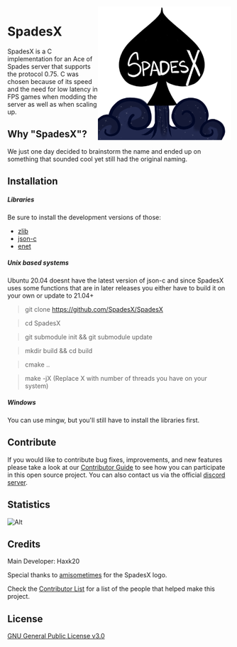 <img align="right" width="300" height="300" src="docs/SpadesX-Logo.png">

# SpadesX
SpadesX is a C implementation for an Ace of Spades server that supports the protocol 0.75. C was chosen because of its speed and the need for low latency in FPS games when modding the server as well as when scaling up.

## Why "SpadesX"?
We just one day decided to brainstorm the name and ended up on something that sounded cool yet still had the original naming.

## Installation

##### Libraries
Be sure to install the development versions of those:
* [zlib](https://github.com/madler/zlib)
* [json-c](https://github.com/json-c/json-c)
* [enet](https://github.com/lsalzman/enet)

##### Unix based systems
Ubuntu 20.04 doesnt have the latest version of json-c and since SpadesX uses some functions that are in later releases you either have to build it on your own or update to 21.04+

> git clone https://github.com/SpadesX/SpadesX

> cd SpadesX

> git submodule init && git submodule update

> mkdir build && cd build
 
> cmake ..
 
> make -jX (Replace X with number of threads you have on your system)

##### Windows
You can use mingw, but you'll still have to install the libraries first.

## Contribute
If you would like to contribute bug fixes, improvements, and new features please take a look at our [Contributor Guide](CONTRIBUTING.md) to see how you can participate in this open source project.
You can also contact us via the official [discord server][discord].

## Statistics
![Alt](https://repobeats.axiom.co/api/embed/e5cb9ca93a389a430b40229b39f01cfbab8b57ab.svg "Repobeats analytics image")

## Credits
Main Developer: Haxk20

Special thanks to [amisometimes](https://amisometimes.com/) for the SpadesX logo.

Check the [Contributor List](CONTRIBUTORS.md) for a list of the people that helped make this project.

## License
[GNU General Public License v3.0](LICENSE)

[discord]: https://discord.gg/dsRjTzJpZC
